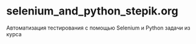 # selenium_and_python_stepik.org
Автоматизация тестирования с помощью Selenium и Python задачи из курса
